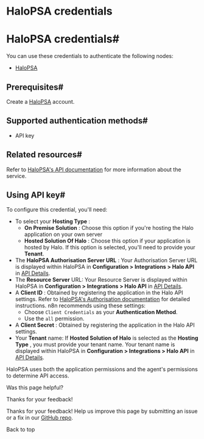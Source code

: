 # HaloPSA credentials

[ ](https://github.com/n8n-io/n8n-docs/edit/main/docs/integrations/builtin/credentials/halopsa.md "Edit this page")

# HaloPSA credentials#

You can use these credentials to authenticate the following nodes:

  * [HaloPSA](../../app-nodes/n8n-nodes-base.halopsa/)



## Prerequisites#

Create a [HaloPSA](https://halopsa.com/) account.

## Supported authentication methods#

  * API key



## Related resources#

Refer to [HaloPSA's API documentation](https://halopsa.com/apidoc/info) for more information about the service.

## Using API key#

To configure this credential, you'll need:

  * To select your **Hosting Type** :
    * **On Premise Solution** : Choose this option if you're hosting the Halo application on your own server
    * **Hosted Solution Of Halo** : Choose this option if your application is hosted by Halo. If this option is selected, you'll need to provide your **Tenant**.
  * The **HaloPSA Authorisation Server URL** : Your Authorisation Server URL is displayed within HaloPSA in **Configuration > Integrations > Halo API** in [API Details](https://halopsa.com/guides/article/?kbid=1737).
  * The **Resource Server** URL: Your Resource Server is displayed within HaloPSA in **Configuration > Integrations > Halo API** in [API Details](https://halopsa.com/guides/article/?kbid=1737).
  * A **Client ID** : Obtained by registering the application in the Halo API settings. Refer to [HaloPSA's Authorisation documentation](https://halopsa.com/apidoc/authorisation) for detailed instructions. n8n recommends using these settings:
    * Choose `Client Credentials` as your **Authentication Method**.
    * Use the `all` permission.
  * A **Client Secret** : Obtained by registering the application in the Halo API settings.
  * Your **Tenant** name: If **Hosted Solution of Halo** is selected as the **Hosting Type** , you must provide your tenant name. Your tenant name is displayed within HaloPSA in **Configuration > Integrations > Halo API** in [API Details](https://halopsa.com/guides/article/?kbid=1737).



HaloPSA uses both the application permissions and the agent's permissions to determine API access.

Was this page helpful? 

Thanks for your feedback! 

Thanks for your feedback! Help us improve this page by submitting an issue or a fix in our [GitHub repo](https://github.com/n8n-io/n8n-docs). 

Back to top 
